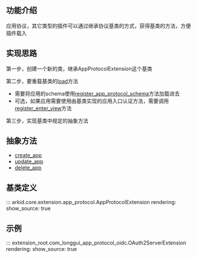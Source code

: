 ## 功能介绍
应用协议，其它类型的插件可以通过继承协议基类的方式，获得基类的方法，方便插件载入

## 实现思路

第一步，创建一个新的类，继承AppProtocolExtension这个基类

第二步，要重载基类的[load](#arkid.core.extension.app_protocol.AppProtocolExtension.load)方法

* 需要将应用的schema使用[register_app_protocol_schema](#arkid.core.extension.app_protocol.AppProtocolExtension.register_app_protocol_schema)方法加载进去
* 可选，如果应用需要使用由基类实现的应用入口认证方法，需要调用[register_enter_view](#arkid.core.extension.app_protocol.AppProtocolExtension.register_enter_view)方法

第三步，实现基类中规定的抽象方法

## 抽象方法
* [create_app](#arkid.core.extension.app_protocol.AppProtocolExtension.create_app)
* [update_app](#arkid.core.extension.app_protocol.AppProtocolExtension.update_app)
* [delete_app](#arkid.core.extension.app_protocol.AppProtocolExtension.delete_app)

## 基类定义

::: arkid.core.extension.app_protocol.AppProtocolExtension
    rendering:
        show_source: true

## 示例

::: extension_root.com_longgui_app_protocol_oidc.OAuth2ServerExtension
    rendering:
        show_source: true